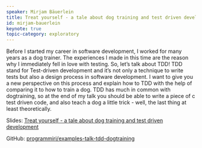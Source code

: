 ```yaml
---
speaker: Mirjam Bäuerlein
title: Treat yourself - a tale about dog training and test driven development
id: mirjam-bauerlein
keynote: true
topic-category: exploratory
---
```

Before I started my career in software development, I worked for many years as a dog trainer. The experiences I made in this time are the reason why I immediately fell in love with testing. So, let’s talk about TDD! TDD stand for Test-driven development and it’s not only a technique to write tests but also a design process in software development. I want to give you a new perspective on this process and explain how to TDD with the help of comparing it to how to train a dog. TDD has much in common with dogtraining, so at the end of my talk you should be able to write a piece of c test driven code, and also teach a dog a little trick - well, the last thing at least theoretically.

Slides: 
[Treat yourself - a tale about dog training and test driven development](https://speakerdeck.com/programmiri/treat-yourself-a-tale-about-dogtraining-and-test-driven-development)

GitHub: [programmiri/examples-talk-tdd-dogtraining](https://github.com/programmiri/examples-talk-tdd-dogtraining)